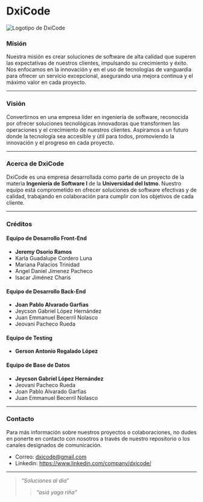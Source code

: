 # DxiCode

![Logotipo de DxiCode](https://i.ibb.co/FhcdjyJ/Logo-dxicode-transformed.png "DxiCode")

### **Misión**  
Nuestra misión es crear soluciones de software de alta calidad que superen las expectativas de nuestros clientes, impulsando su crecimiento y éxito. Nos enfocamos en la innovación y en el uso de tecnologías de vanguardia para ofrecer un servicio excepcional, asegurando una mejora continua y el máximo valor en cada proyecto.

---

### **Visión**  
Convertirnos en una empresa líder en ingeniería de software, reconocida por ofrecer soluciones tecnológicas innovadoras que transformen las operaciones y el crecimiento de nuestros clientes. Aspiramos a un futuro donde la tecnología sea accesible y útil para todos, promoviendo la innovación y el progreso en cada proyecto.

---

### **Acerca de DxiCode**  
DxiCode es una empresa desarrollada como parte de un proyecto de la materia **Ingeniería de Software I** de la **Universidad del Istmo**. Nuestro equipo está comprometido en ofrecer soluciones de software efectivas y de calidad, trabajando en colaboración para cumplir con los objetivos de cada cliente.

---

### **Créditos**  

#### **Equipo de Desarrollo Front-End**  
- **Jeremy Osorio Ramos**
- Karla Guadalupe Cordero Luna  
- Mariana Palacios Trinidad  
- Angel Daniel Jimenez Pacheco
- Isacar Jiménez Charis

#### **Equipo de Desarrollo Back-End**  
- **Joan Pablo Alvarado Garfias** 
- Jeycson Gabriel López Hernández  
- Juan Emmanuel Becerril Nolasco  
- Jeovani Pacheco Rueda    

#### **Equipo de Testing**  
- **Gerson Antonio Regalado López**

#### **Equipo de Base de Datos**  
- **Jeycson Gabriel López Hernández** 
- Jeovani Pacheco Rueda  
- Joan Pablo Alvarado Garfias  
- Juan Emmanuel Becerril Nolasco  

---

### **Contacto**  
Para más información sobre nuestros proyectos o colaboraciones, no dudes en ponerte en contacto con nosotros a través de nuestro repositorio o los canales designados de comunicación.

- Correo: dxicode@gmail.com
- Linkedin: https://www.linkedin.com/company/dxicode/
---

> _“Soluciones al día”_
> > _“asiá yaga riña”_
